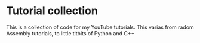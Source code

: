 # Tutorial collection

This is a collection of code for my YouTube tutorials.
This varias from radom Assembly tutorials, to little titbits of Python and C++


